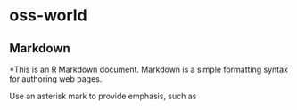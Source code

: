 # oss-world

## Markdown

*This is an R Markdown document. Markdown is a simple formatting syntax for authoring web pages.

Use an asterisk mark to provide emphasis, such as 
